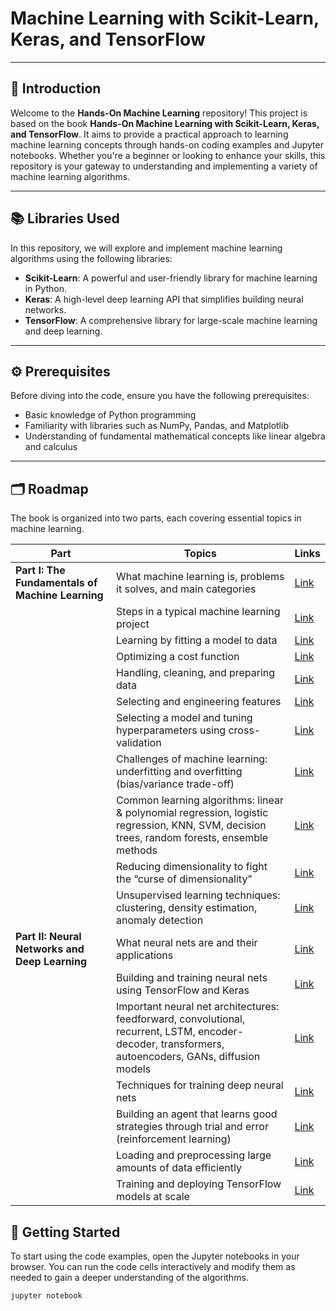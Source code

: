 #  Machine Learning with Scikit-Learn, Keras, and TensorFlow



---

## 🌟 Introduction
Welcome to the **Hands-On Machine Learning** repository! This project is based on the book **Hands-On Machine Learning with Scikit-Learn, Keras, and TensorFlow**. It aims to provide a practical approach to learning machine learning concepts through hands-on coding examples and Jupyter notebooks. Whether you're a beginner or looking to enhance your skills, this repository is your gateway to understanding and implementing a variety of machine learning algorithms.

---

## 📚 Libraries Used
In this repository, we will explore and implement machine learning algorithms using the following libraries:

- **Scikit-Learn**: A powerful and user-friendly library for machine learning in Python.
- **Keras**: A high-level deep learning API that simplifies building neural networks.
- **TensorFlow**: A comprehensive library for large-scale machine learning and deep learning.

---

## ⚙️ Prerequisites
Before diving into the code, ensure you have the following prerequisites:

- Basic knowledge of Python programming
- Familiarity with libraries such as NumPy, Pandas, and Matplotlib
- Understanding of fundamental mathematical concepts like linear algebra and calculus

---

## 🗂️ Roadmap

The book is organized into two parts, each covering essential topics in machine learning.

| Part                                      | Topics                                                                                  | Links   |
|-------------------------------------------|-----------------------------------------------------------------------------------------|---------|
| **Part I: The Fundamentals of Machine Learning** | What machine learning is, problems it solves, and main categories                     | [Link](#) |
|                                           | Steps in a typical machine learning project                                             | [Link](#) |
|                                           | Learning by fitting a model to data                                                    | [Link](#) |
|                                           | Optimizing a cost function                                                               | [Link](#) |
|                                           | Handling, cleaning, and preparing data                                                 | [Link](#) |
|                                           | Selecting and engineering features                                                      | [Link](#) |
|                                           | Selecting a model and tuning hyperparameters using cross-validation                     | [Link](#) |
|                                           | Challenges of machine learning: underfitting and overfitting (bias/variance trade-off) | [Link](#) |
|                                           | Common learning algorithms: linear & polynomial regression, logistic regression, KNN, SVM, decision trees, random forests, ensemble methods | [Link](#) |
|                                           | Reducing dimensionality to fight the “curse of dimensionality”                        | [Link](#) |
|                                           | Unsupervised learning techniques: clustering, density estimation, anomaly detection     | [Link](#) |
| **Part II: Neural Networks and Deep Learning** | What neural nets are and their applications                                            | [Link](#) |
|                                           | Building and training neural nets using TensorFlow and Keras                           | [Link](#) |
|                                           | Important neural net architectures: feedforward, convolutional, recurrent, LSTM, encoder-decoder, transformers, autoencoders, GANs, diffusion models | [Link](#) |
|                                           | Techniques for training deep neural nets                                                | [Link](#) |
|                                           | Building an agent that learns good strategies through trial and error (reinforcement learning) | [Link](#) |
|                                           | Loading and preprocessing large amounts of data efficiently                            | [Link](#) |
|                                           | Training and deploying TensorFlow models at scale                                      | [Link](#) |

## 🚀 Getting Started
To start using the code examples, open the Jupyter notebooks in your browser. You can run the code cells interactively and modify them as needed to gain a deeper understanding of the algorithms.

```bash
jupyter notebook


